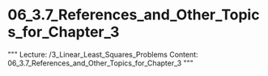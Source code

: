 # 06_3.7_References_and_Other_Topics_for_Chapter_3

"""
Lecture: /3_Linear_Least_Squares_Problems
Content: 06_3.7_References_and_Other_Topics_for_Chapter_3
"""

